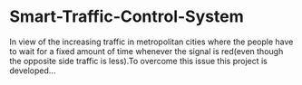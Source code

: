 # Smart-Traffic-Control-System
In view of the increasing traffic in metropolitan cities where the people have to wait for a fixed amount of time whenever the  signal is red(even though the opposite side traffic is less).To overcome this issue this project is developed...
